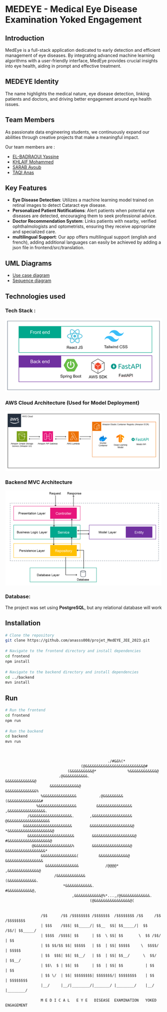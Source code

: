 # MEDEYE - Medical Eye Disease Examination Yoked Engagement

## Introduction

MedEye is a full-stack application dedicated to early detection and efficient management of eye diseases. By integrating advanced machine learning algorithms with a user-friendly interface, MedEye provides crucial insights into eye health, aiding in prompt and effective treatment.

## MEDEYE Identity
The name highlights the medical nature, eye disease detection, linking patients and doctors, and driving better engagement around eye health issues.

## Team Members
As passionate data engineering students, we continuously expand our abilities through creative projects that make a meaningful impact.

Our team members are : 

- [EL-BADRAOUI Yassine](https://github.com/yassineiscoding)
- [KHLAIF Mohammed](https://github.com/khlaifmed)
- [SARAB Ayoub](https://github.com/Aysr01)
- [TAQI Anas](https://github.com/anasss008)


## Key Features

- **Eye Disease Detection**: Utilizes a machine learning model trained on retinal images to detect Cataract eye disease.
- **Personalized Patient Notifications**: Alert patients when potential eye diseases are detected, encouraging them to seek professional advice.
- **Doctor Recommendation System**: Links patients with nearby, verified ophthalmologists and optometrists, ensuring they receive appropriate and specialized care.
- **multilingual Support**:   Our app offers multilingual support (english and french), adding additional languages can easily be achieved by adding a json file in frontend/src/translation.


## UML Diagrams

- [Use case diagram](./sys_design/Use_Case_Diagram.jpg)
- [Sequence diagram](./sys_design/Sequence_Diagram.jpg)


## Technologies used

### Tech Stack :
![Tech Stack](./sys_design/Tech_Stack.png)

### AWS Cloud Architecture (Used for Model Deployment)
![AWS Cloud System Design](./sys_design/AWS-Cloud-System-Design.png)

### Backend MVC Architecture
![Backend MVC Architecture](./sys_design/Backend-MVC-Architecture.png)

### Database:
The project was set using **PostgreSQL**, but any relational database will work

## Installation

```bash
# Clone the repository
git clone https://github.com/anasss008/projet_MedEYE_JEE_2023.git

# Navigate to the frontend directory and install dependencies
cd frontend
npm install

# Navigate to the backend directory and install dependencies
cd ../backend
mvn install
```

## Run

```bash
# Run the frontend
cd frontend
npm run

# Run the backend
cd backend
mvn run
```

```


                                              ./#&&%(*                                  
                                  (@&&&&&&&&&&&&&&&&&&&&&&&&&&@#                       
                            (&&&&&&&&&&@*              %&&&&&&&&&&&&@                  
                        .@&&&&&&&&&&&.                      &&&&&&&&&&&&&@              
                    &&&&&&&&&&&&&@                            &&&&&&&&&&&&&&%          
                %&&&&&&&&&&&&&&&          .@&&&&&&&&&          (&&&&&&&&&&&&&&&#       
              %&&&&&&&&&&&&&&&&&         &&&&&&&&&&&&&&&&        ,&&&&&&&&&&&&&&&&&.    
          /&&&&&&&&&&&&&&&&&&&.       ,&&&&&&&&&&&&&&&&&&        @&&&&&&&&&&&&&&&&&&&  
        &&&&&&&&&&&&&&&&&&&&&&        &&&&&&&&&&&&&&&&&&&@       *&&&&&&&&&&&&&&&&&&&&@
          &&&&&&&&&&&&&&&&&&&&&        &&&&&&&&&&&&&&&&&&&@       #&&&&&&&&&&&&&&&&&&&@ 
            @&&&&&&&&&&&&&&&&&%        &&&&&&&&&&&&&&&&&@        &&&&&&&&&&&&&&&&&&*   
                &&&&&&&&&&&&&&&&(         &&&&&&&&&&&&&@         &&&&&&&&&&&&&&&&&      
                  &&&&&&&&&&&&&&&            /@@@@*           ,&&&&&&&&&&&&&&@         
                      /&&&&&&&&&&&&&                         (&&&&&&&&&&&&&.            
                          *&&&&&&&&&&&&.                  #&&&&&&&&&&&@,                
                              ,&&&&&&&&&&&&@%*...,/@&&&&&&&&&&&&&.                     
                                      (@&&&&&&&&&&&&&&&&@(                            
                                                        
                                                        
                /$$      /$$ /$$$$$$$$ /$$$$$$$  /$$$$$$$$ /$$     /$$ /$$$$$$$$
                | $$$    /$$$| $$_____/| $$__  $$| $$_____/|  $$   /$$/| $$_____/
                | $$$$  /$$$$| $$      | $$  \ $$| $$       \  $$ /$$/ | $$      
                | $$ $$/$$ $$| $$$$$   | $$  | $$| $$$$$     \  $$$$/  | $$$$$   
                | $$  $$$| $$| $$__/   | $$  | $$| $$__/      \  $$/   | $$__/   
                | $$\  $ | $$| $$      | $$  | $$| $$          | $$    | $$      
                | $$ \/  | $$| $$$$$$$$| $$$$$$$/| $$$$$$$$    | $$    | $$$$$$$$
                |__/     |__/|________/|_______/ |________/    |__/    |________/

                M E D I C A L   E Y E   DISEASE  EXAMINATION   YOKED   ENGAGEMENT
                                                                 
                                                                 
                                                                 

```
